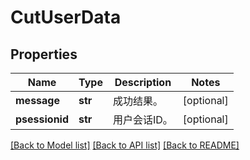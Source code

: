 # CutUserData

## Properties
Name | Type | Description | Notes
------------ | ------------- | ------------- | -------------
**message** | **str** | 成功结果。 | [optional] 
**psessionid** | **str** | 用户会话ID。 | [optional] 

[[Back to Model list]](../README.md#documentation-for-models) [[Back to API list]](../README.md#documentation-for-api-endpoints) [[Back to README]](../README.md)


